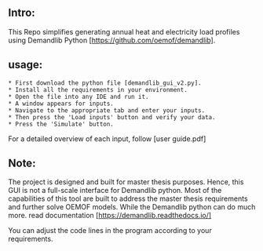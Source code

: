 ## Intro:
This Repo simplifies generating annual heat and electricity load profiles using Demandlib Python [https://github.com/oemof/demandlib].
## usage:
	* First download the python file [demandlib_gui_v2.py].
 	* Install all the requirements in your environment.
  	* Open the file into any IDE and run it.
   	* A window appears for inputs.
    * Navigate to the appropriate tab and enter your inputs.
    * Then press the 'Load inputs' button and verify your data.
    * Press the 'Simulate' button.
For a detailed overview of each input, follow [user guide.pdf]

## Note:
The project is designed and built for master thesis purposes. Hence, this GUI is not a full-scale interface for Demandlib python.
Most of the capabilities of this tool are built to address the master thesis requirements and further solve OEMOF models. 
While the Demandlib python can do much more. read documentation [https://demandlib.readthedocs.io/]

 You can adjust the code lines in the program according to your requirements. 
